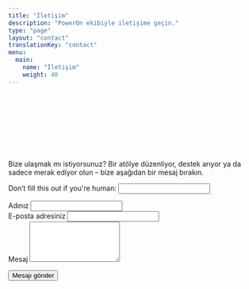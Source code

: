 ```yaml
---
title: "İletişim"
description: "PowerOn ekibiyle iletişime geçin."
type: "page"
layout: "contact"
translationKey: "contact"
menu:
  main:
    name: "İletişim"
    weight: 40
---
```

<div class="container" style="padding-top: 120px; max-width: 800px;">

<p>Bize ulaşmak mı istiyorsunuz? Bir atölye düzenliyor, destek arıyor ya da sadece merak ediyor olun – bize aşağıdan bir mesaj bırakın.</p>

<form name="contact" method="POST" data-netlify="true" netlify-honeypot="bot-field">
  <input type="hidden" name="form-name" value="contact" />
  <p class="d-none">
    <label>Don’t fill this out if you're human: <input name="bot-field" /></label>
  </p>

  <div class="form-group">
    <label for="name">Adınız</label>
    <input class="form-control" type="text" name="name" id="name" required />
  </div>

  <div class="form-group">
    <label for="email">E-posta adresiniz</label>
    <input class="form-control" type="email" name="email" id="email" required />
  </div>

  <div class="form-group">
    <label for="message">Mesaj</label>
    <textarea class="form-control" name="message" id="message" rows="5" required></textarea>
  </div>

  <button class="btn btn-primary mt-3" type="submit">Mesajı gönder</button>
</form>
</div>
